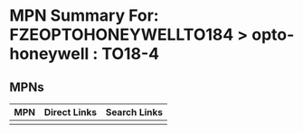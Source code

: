



# MPN Summary For: FZEOPTOHONEYWELLTO184 > opto-honeywell : TO18-4

## MPNs
  

|MPN|Direct Links|Search Links|
| :--- | :--- | :--- |
||||
